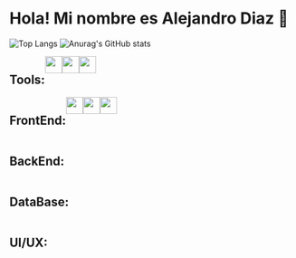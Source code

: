 <h1 align="left">Hola! Mi nombre es Alejandro Diaz 👋</h1>

![Top Langs](https://github-readme-stats.vercel.app/api/top-langs/?username=Dev-Alejo&show_icons=true&theme=codeSTACKr)
![Anurag's GitHub stats](https://github-readme-stats.vercel.app/api?username=Dev-Alejo&show_icons=true&theme=codeSTACKr)

<div style="display: flex">
  <h2>Tools: </h2>
  <img heigth="20" width="30" src="https://cdn.jsdelivr.net/gh/devicons/devicon/icons/git/git-original.svg" />
  <img heigth="20" width="30" src="https://cdn.jsdelivr.net/gh/devicons/devicon/icons/vscode/vscode-original.svg" />
  <img heigth="20" width="30" src="https://cdn.jsdelivr.net/gh/devicons/devicon/icons/figma/figma-original.svg" />
</div>

<div style="display: flex">
  <h2>FrontEnd: </h2>
  <img heigth="20" width="30" src="https://cdn.jsdelivr.net/gh/devicons/devicon/icons/html5/html5-original.svg" />
  <img heigth="20" width="30" src="https://cdn.jsdelivr.net/gh/devicons/devicon/icons/css3/css3-original.svg" />
  <img heigth="20" width="30" src="https://cdn.jsdelivr.net/gh/devicons/devicon/icons/javascript/javascript-original.svg" />
</div>

<div style="display: flex">
  <h2>BackEnd: </h2>
</div>

<div style="display: flex">
  <h2>DataBase: </h2>
</div>

<div style="display: flex">
  <h2>UI/UX: </h2>
</div>
